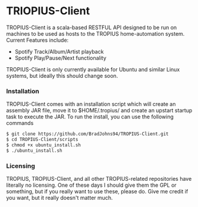 # TRIOPIUS-Client

TROPIUS-Client is a scala-based RESTFUL API designed to be run on machines to be used as hosts to the
TROPIUS home-automation system.</br>
Current Features include:

  - Spotify Track/Album/Artist playback
  - Spotify Play/Pause/Next functionality

TROPIUS-Client is only currently available for Ubuntu and similar Linux systems, but ideally this should change soon.

### Installation

TROPIUS-Client comes with an installation script which will create an assembly JAR file, move it to $HOME/.tropius/ and create an upstart startup task to execute the JAR. To run the install, you can use the following commands
```sh
$ git clone https://github.com/BradJohns94/TROPIUS-Client.git
$ cd TROPIUS-Client/scripts
$ chmod +x ubuntu_install.sh
$ ./ubuntu_install.sh
```

### Licensing

TROPIUS, TROPIUS-Client, and all other TROPIUS-related repositories have literally no licensing. One of these days I should give them the GPL or something, but if you really want to use these, please do. Give me credit if you want, but it really doesn't matter much.